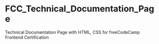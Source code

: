 # FCC_Technical_Documentation_Page
Technical Documentation Page with HTML, CSS for freeCodeCamp Frontend Certification
